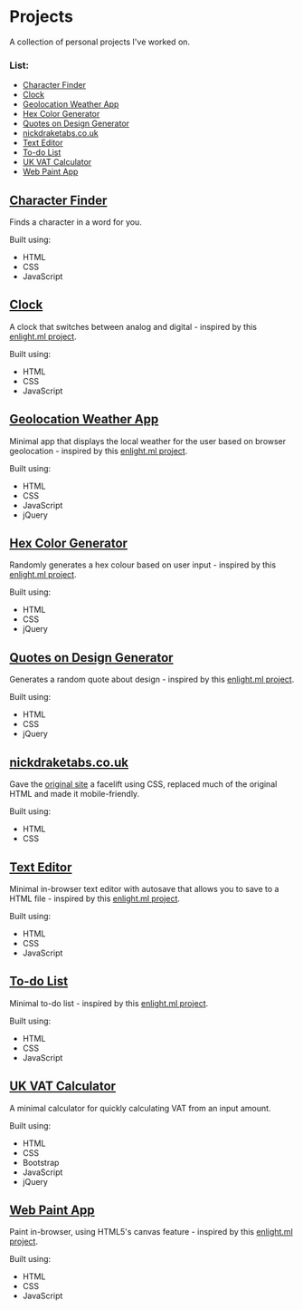 # Projects
A collection of personal projects I've worked on.

### List:

- [Character Finder](https://leoreeves.github.io/projects/character-finder/)
- [Clock](https://leoreeves.github.io/projects/Clock/)
- [Geolocation Weather App](https://leoreeves.github.io/projects/geolocation_weather_app/)
- [Hex Color Generator](https://leoreeves.github.io/projects/Hex%20Color%20Generator/)
- [Quotes on Design Generator](https://leoreeves.github.io/projects/Quotes-on-Design-Generator/)
- [nickdraketabs.co.uk](https://leoreeves.github.io/projects/nickdraketabs.co.uk)
- [Text Editor](https://leoreeves.github.io/projects/Text-Editor/)
- [To-do List](https://leoreeves.github.io/projects/to-do-list/)
- [UK VAT Calculator](https://leoreeves.github.io/projects/UK%20VAT%20Calculator/)
- [Web Paint App](https://leoreeves.github.io/projects/web-paint-app/)


## [Character Finder](https://leoreeves.github.io/projects/character-finder/)

Finds a character in a word for you.

Built using:

- HTML
- CSS
- JavaScript

## [Clock](https://leoreeves.github.io/projects/Clock/)

A clock that switches between analog and digital - inspired by this [enlight.ml project](https://enlight.ml/projects/clock/clock.html).

Built using:

- HTML
- CSS
- JavaScript

## [Geolocation Weather App](https://leoreeves.github.io/projects/geolocation_weather_app/)

Minimal app that displays the local weather for the user based on browser geolocation - inspired by this [enlight.ml project](https://enlight.ml/projects/weather/weather.html).

Built using:

- HTML
- CSS
- JavaScript
- jQuery

##  [Hex Color Generator](https://leoreeves.github.io/projects/Hex%20Color%20Generator/)

Randomly generates a hex colour based on user input - inspired by this [enlight.ml project](https://enlight.ml/projects/color/color-generator.html).

Built using:

- HTML
- CSS
- jQuery

## [Quotes on Design Generator](https://leoreeves.github.io/projects/Quotes-on-Design-Generator/)

Generates a random quote about design - inspired by this [enlight.ml project](https://enlight.ml/projects/quote/quote.html).

Built using:

- HTML
- CSS
- jQuery

## [nickdraketabs.co.uk](https://leoreeves.github.io/projects/nickdraketabs.co.uk)

Gave the [original site](http://nickdraketabs.co.uk/) a facelift using CSS, replaced much of the original HTML and made it mobile-friendly.

Built using:

- HTML
- CSS

## [Text Editor](https://leoreeves.github.io/projects/Text-Editor/)

Minimal in-browser text editor with autosave that allows you to save to a HTML file - inspired by this [enlight.ml project](https://enlight.ml/projects/text-editor/text-editor.html).

Built using:

- HTML
- CSS
- JavaScript

## [To-do List](https://leoreeves.github.io/projects/to-do-list/)

Minimal to-do list - inspired by this [enlight.ml project](https://enlight.ml/projects/to-do/to-do.html).

Built using:

- HTML
- CSS
- JavaScript

## [UK VAT Calculator](https://leoreeves.github.io/projects/UK%20VAT%20Calculator/)

A minimal calculator for quickly calculating VAT from an input amount.

Built using:

- HTML
- CSS
- Bootstrap
- JavaScript
- jQuery

## [Web Paint App](https://leoreeves.github.io/projects/web-paint-app/)

Paint in-browser, using HTML5's canvas feature - inspired by this [enlight.ml project](https://enlight.ml/projects/web-paint/web-paint.html).

Built using:

- HTML
- CSS
- JavaScript
